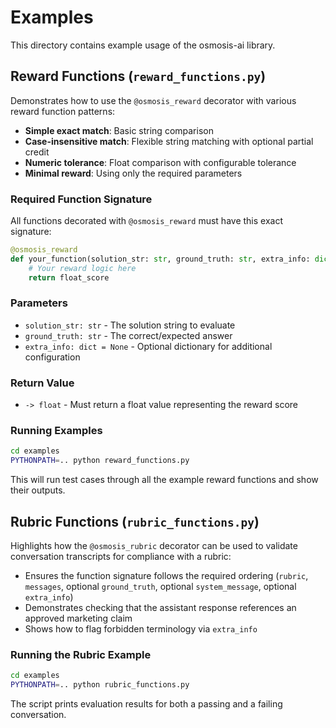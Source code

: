 # Examples

This directory contains example usage of the osmosis-ai library.

## Reward Functions (`reward_functions.py`)

Demonstrates how to use the `@osmosis_reward` decorator with various reward function patterns:

- **Simple exact match**: Basic string comparison
- **Case-insensitive match**: Flexible string matching with optional partial credit
- **Numeric tolerance**: Float comparison with configurable tolerance
- **Minimal reward**: Using only the required parameters

### Required Function Signature

All functions decorated with `@osmosis_reward` must have this exact signature:

```python
@osmosis_reward
def your_function(solution_str: str, ground_truth: str, extra_info: dict = None) -> float:
    # Your reward logic here
    return float_score
```

### Parameters

- `solution_str: str` - The solution string to evaluate
- `ground_truth: str` - The correct/expected answer
- `extra_info: dict = None` - Optional dictionary for additional configuration

### Return Value

- `-> float` - Must return a float value representing the reward score

### Running Examples

```bash
cd examples
PYTHONPATH=.. python reward_functions.py
```

This will run test cases through all the example reward functions and show their outputs.

## Rubric Functions (`rubric_functions.py`)

Highlights how the `@osmosis_rubric` decorator can be used to validate conversation transcripts for compliance with a rubric:

- Ensures the function signature follows the required ordering (`rubric`, `messages`, optional `ground_truth`, optional `system_message`, optional `extra_info`)
- Demonstrates checking that the assistant response references an approved marketing claim
- Shows how to flag forbidden terminology via `extra_info`

### Running the Rubric Example

```bash
cd examples
PYTHONPATH=.. python rubric_functions.py
```

The script prints evaluation results for both a passing and a failing conversation.
